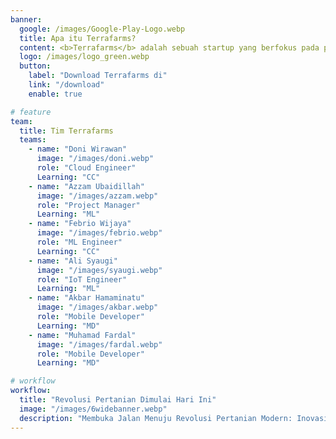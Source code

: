```yaml
---
banner:
  google: /images/Google-Play-Logo.webp
  title: Apa itu Terrafarms? 
  content: <b>Terrafarms</b> adalah sebuah startup yang berfokus pada pertanian dengan memanfaatkan teknologi seperti <b>Artificial Intelligence (Kecerdasan Buatan)</b> dan <b>Internet of Things (IoT)</b>.
  logo: /images/logo_green.webp
  button:
    label: "Download Terrafarms di"
    link: "/download"
    enable: true

# feature
team:
  title: Tim Terrafarms
  teams:
    - name: "Doni Wirawan"
      image: "/images/doni.webp"
      role: "Cloud Engineer"
      Learning: "CC"
    - name: "Azzam Ubaidillah"
      image: "/images/azzam.webp"
      role: "Project Manager"
      Learning: "ML"
    - name: "Febrio Wijaya"
      image: "/images/febrio.webp"
      role: "ML Engineer"
      Learning: "CC"
    - name: "Ali Syaugi"
      image: "/images/syaugi.webp"
      role: "IoT Engineer"
      Learning: "ML"
    - name: "Akbar Hamaminatu"
      image: "/images/akbar.webp"
      role: "Mobile Developer"
      Learning: "MD"
    - name: "Muhamad Fardal"
      image: "/images/fardal.webp"
      role: "Mobile Developer"
      Learning: "MD"

# workflow
workflow:
  title: "Revolusi Pertanian Dimulai Hari Ini"
  image: "/images/6widebanner.webp"
  description: "Membuka Jalan Menuju Revolusi Pertanian Modern: Inovasi dan Teknologi Masa Depan untuk Kemajuan Pertanian"
---
```

